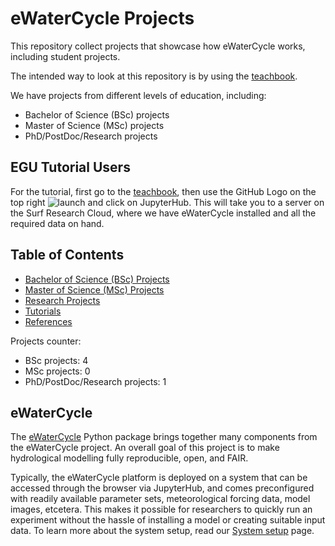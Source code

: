 # eWaterCycle Projects

This repository collect projects that showcase how eWaterCycle works, including student projects.

The intended way to look at this repository is by using the [teachbook](https://www.ewatercycle.org/projects/main/intro.html).

We have projects from different levels of education, including:
- Bachelor of Science (BSc) projects
- Master of Science (MSc) projects
- PhD/PostDoc/Research projects

## EGU Tutorial Users

For the tutorial, first go to the [teachbook](https://www.ewatercycle.org/projects/main/intro.html), then use the GitHub Logo on the top right ![launch](figures/jupyterHub_launch.PNG) and click on JupyterHub.
This will take you to a server on the Surf Research Cloud, where we have eWaterCycle installed and all the required data on hand.


## Table of Contents
- [Bachelor of Science (BSc) Projects](https://www.ewatercycle.org/projects/main/thesis_projects/BSc/overview_BSc_thesis_projects.html)
- [Master of Science (MSc) Projects](https://www.ewatercycle.org/projects/main/thesis_projects/MSc/overview_MSc_thesis_projects.html)
- [Research Projects](https://www.ewatercycle.org/projects/main/thesis_projects/Research/overview_research_projects.html)
- [Tutorials](https://www.ewatercycle.org/projects/main/tutorials_examples/intro_tutorials_examples.html)
- [References](https://www.ewatercycle.org/projects/main/references.html)

Projects counter:
- BSc projects: 4
- MSc projects: 0
- PhD/PostDoc/Research projects: 1

## eWaterCycle

The [eWaterCycle](https://ewatercycle.readthedocs.io/en/latest/index.html) Python package brings together many components from the eWaterCycle project. 
An overall goal of this project is to make hydrological modelling fully reproducible, open, and FAIR.

Typically, the eWaterCycle platform is deployed on a system that can be accessed through the browser via JupyterHub, and comes preconfigured with readily available parameter sets, meteorological forcing data, model images, etcetera. 
This makes it possible for researchers to quickly run an experiment without the hassle of installing a model or creating suitable input data. 
To learn more about the system setup, read our [System setup](https://ewatercycle.readthedocs.io/en/latest/system_setup.html) page.
